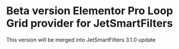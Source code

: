 # Beta version Elementor Pro Loop Grid provider for JetSmartFilters

This version will be merged into JetSmartFilters 3.1.0 update
